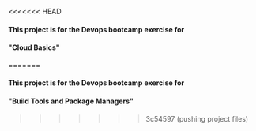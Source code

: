 <<<<<<< HEAD
#### This project is for the Devops bootcamp exercise for

#### "Cloud Basics"
=======
#### This project is for the Devops bootcamp exercise for 
#### "Build Tools and Package Managers" 
>>>>>>> 3c54597 (pushing project files)
